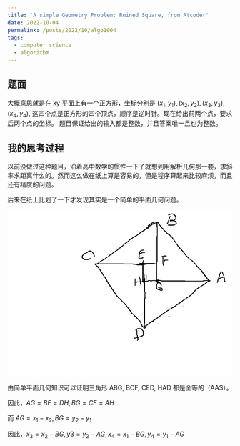 ```yaml
---
title: 'A simple Geometry Problem: Ruined Square, from Atcoder'
date: 2022-10-04
permalink: /posts/2022/10/algo1004
tags:
  - computer science
  - algorithm
---
```


## 题面

大概意思就是在 xy 平面上有一个正方形，坐标分别是 $(x_1, y_1), (x_2, y_2), (x_3, y_3), (x_4, y_4)$, 这四个点是正方形的四个顶点，顺序是逆时针。现在给出前两个点，要求后两个点的坐标。
题目保证给出的输入都是整数，并且答案唯一且也为整数。

## 我的思考过程

以前没做过这种题目，沿着高中数学的惯性一下子就想到用解析几何那一套，求斜率求距离什么的。然而这么做在纸上算是容易的，但是程序算起来比较麻烦，而且还有精度的问题。

后来在纸上比划了一下才发现其实是一个简单的平面几何问题。

![](https://github.com/SUNLIFAN/images/blob/main/post/algo1005.png?raw=true)

由简单平面几何知识可以证明三角形 ABG, BCF, CED, HAD 都是全等的（AAS）。

因此，$AG = BF = DH, BG = CF = AH$

而 $AG = x_1 - x_2, BG = y_2 - y_1$

因此，$x_3 = x_2 - BG, y3 = y_2 - AG, x_4 = x_1 - BG, y_4 = y_1 - AG$